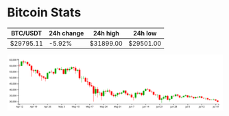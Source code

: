 # Bitcoin Stats

BTC/USDT|24h change|24h high|24h low|
|---|---|---|---|
|$29795.11|-5.92%|$31899.00|$29501.00|

<img src="./chart.svg">
